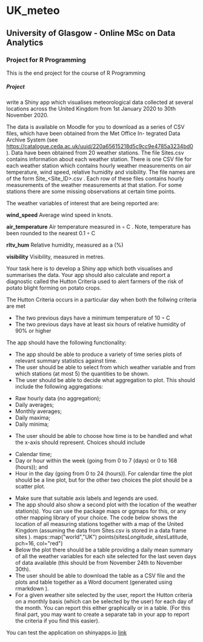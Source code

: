 # UK_meteo

## University of Glasgow - Online MSc on Data Analytics
### Project for R Programming
This is the end project for the course of R Programming

##### Project 

write a Shiny app which visualises meteorological data collected at several locations across the United
Kingdom from 1st January 2020 to 30th November 2020.

The data is available on Moodle for you to download as a series of CSV files, which have been obtained from the Met Office In-
tegrated Data Archive System (see https://catalogue.ceda.ac.uk/uuid/220a65615218d5c9cc9e4785a3234bd0 ).
Data have been obtained from 20 weather stations. The file Sites.csv contains information about each weather station.
There is one CSV file for each weather station which contains hourly weather measurements on air temperature, wind speed,
relative humidity and visibility. The file names are of the form Site_<Site_ID>.csv . Each row of these files contains
hourly measurements of the weather measurements at that station. For some stations there are some missing observations
at certain time points.

The weather variables of interest that are being reported are:

**wind_speed** Average wind speed in knots.

**air_temperature** Air temperature measured in ◦ C . Note, temperature has been rounded to the nearest 0.1 ◦ C

**rltv_hum** Relative humidity, measured as a (%)

**visibility** Visibility, measured in metres.

Your task here is to develop a Shiny app which both visualises and summarises the data. Your app should also calculate and
report a diagnostic called the Hutton Criteria used to alert farmers of the risk of potato blight forming on potato crops.

The Hutton Criteria occurs in a particular day when both the follwing criteria are met

* The two previous days have a minimum temperature of 10 ◦ C
* The two previous days have at least six hours of relative humidity of 90% or higher

The app should have the following functionality:
* The app should be able to produce a variety of time series plots of relevant summary statistics against time.
* The user should be able to select from which weather variable and from which stations (at most 5) the quantities to be
shown.
* The user should be able to decide what aggregation to plot. This should include the following aggregations:
- Raw hourly data (no aggregation);
- Daily averages;
- Monthly averages;
- Daily maxima;
- Daily minima;
* The user should be able to choose how time is to be handled and what the x-axis should represent. Choices should
include
- Calendar time;
- Day or hour within the week (going from 0 to 7 (days) or 0 to 168 (hours)); and
- Hour in the day (going from 0 to 24 (hours)).
For calendar time the plot should be a line plot, but for the other two choices the plot should be a scatter plot.
* Make sure that suitable axis labels and legends are used.
* The app should also show a second plot with the location of the weather station(s). You can use the package maps
or ggmaps for this, or any other mapping library of your choice. The code below shows the location of all measuring
stations together with a map of the United Kingdom (assuming the data from Sites.csv is stored in a data frame
sites ).
maps::map("world","UK")
points(sites$Longitude, sites$Latitude, pch=16, col="red")
* Below the plot there should be a table providing a daily mean summary of all the weather variables for each site selected
for the last seven days of data available (this should be from November 24th to November 30th).
* The user should be able to download the table as a CSV file and the plots and table together as a Word document
(generated using rmarkdown ).
* For a given weather site selected by the user, report the Hutton criteria on a monthly basis (which can be selected by
the user) for each day of the month. You can report this either graphically or in a table. (For this final part, you may
want to create a separate tab in your app to report the criteria if you find this easier).


You can test the application on shinyapps.io
[link](https://gpeddev.shinyapps.io/project_meteo/)
